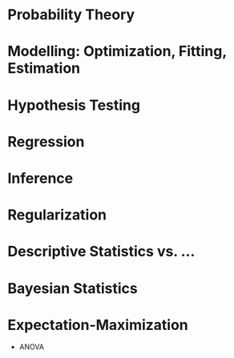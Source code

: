 
# Probability Theory
# Modelling: Optimization, Fitting, Estimation
# Hypothesis Testing
# Regression
# Inference
# Regularization
# Descriptive Statistics vs. ...
# Bayesian Statistics
# Expectation-Maximization

- ANOVA
